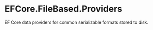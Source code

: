 # EFCore.FileBased.Providers
EF Core data providers for common serializable formats stored to disk.
